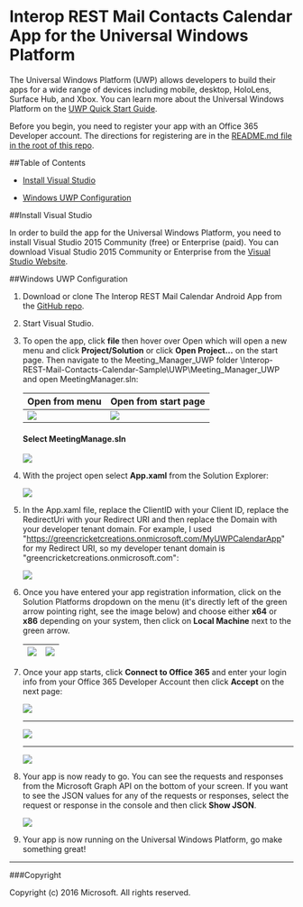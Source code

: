 # Interop REST Mail Contacts Calendar App for the Universal Windows Platform

The Universal Windows Platform (UWP) allows developers to build their apps for a wide range of devices including mobile, desktop, HoloLens, Surface Hub, and Xbox. You can learn more about the Universal Windows Platform on the [UWP Quick Start Guide](http://microsoft.github.io/UWPQuickStart/index.html#). 

Before you begin, you need to register your app with an Office 365 Developer account. The directions for registering are in the [README.md file in the root of this repo](../README.md).

##Table of Contents

* [Install Visual Studio](#install-visual-studio)

* [Windows UWP Configuration](#windows-uwp-configuration)

##Install Visual Studio

In order to build the app for the Universal Windows Platform, you need to install Visual Studio 2015 Community (free) or Enterprise (paid). You can download Visual Studio 2015 Community or Enterprise from the [Visual Studio Website](https://www.visualstudio.com/).

##Windows UWP Configuration

1. Download or clone The Interop REST Mail Calendar Android App from the [GitHub repo](https://github.com/OfficeDev/Interop-REST-Mail-Contacts-Calendar-Sample).

2. Start Visual Studio.

3. To open the app, click **file** then hover over Open which will open a new menu and click **Project/Solution** or click **Open Project...** on the start page. Then navigate to the Meeting_Manager_UWP folder \Interop-REST-Mail-Contacts-Calendar-Sample\UWP\Meeting_Manager_UWP and open MeetingManager.sln:

	Open from menu | Open from start page
	--- | ---
	![](../img/vs-openproject.jpg) | ![](../img/vs-openproject-2.jpg)

	#### Select MeetingManage.sln 

	![](../img/vs-select-file.jpg)

4. With the project open select **App.xaml** from the Solution Explorer: 

	![](../img/vs-select-appxaml.jpg)

5. In the App.xaml file, replace the ClientID with your Client ID, replace the RedirectUri with your Redirect URI and then replace the Domain with your developer tenant domain. For example, I used "https://greencricketcreations.onmicrosoft.com/MyUWPCalendarApp" for my Redirect URI, so my developer tenant domain is "greencricketcreations.onmicrosoft.com": 

	![](../img/vs-enter-login.jpg)

6. Once you have entered your app registration information, click on the Solution Platforms dropdown on the menu (it's directly left of the green arrow pointing right, see the image below) and choose either **x64** or **x86** depending on your system, then click on **Local Machine** next to the green arrow.

	![](../img/vs-64-or-86.jpg) | ![](../img/vs-start-app.jpg)
	--- | ---

7. Once your app starts, click **Connect to Office 365** and enter your login info from your Office 365 Developer Account then click **Accept** on the next page:

	![](../img/vs-connect-to-office.jpg) 

	---

	![](../img/vs-login.jpg) 

	---

	![](../img/vs-click-accept.jpg)

8. Your app is now ready to go. You can see the requests and responses from the Microsoft Graph API on the bottom of your screen. If you want to see the JSON values for any of the requests or responses, select the request or response in the console and then click **Show JSON**.

	![](../img/vs-running.jpg)

9. Your app is now running on the Universal Windows Platform, go make something great!

---

###Copyright

Copyright (c) 2016 Microsoft. All rights reserved.
